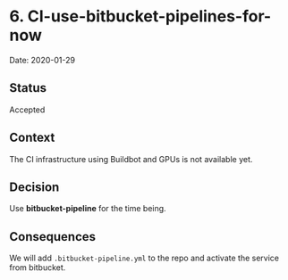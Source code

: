 # 6. CI-use-bitbucket-pipelines-for-now

Date: 2020-01-29

## Status

Accepted

## Context

The CI infrastructure using Buildbot and GPUs is not available yet.

## Decision

Use **bitbucket-pipeline** for the time being.

## Consequences

We will add `.bitbucket-pipeline.yml` to the repo and activate the service from bitbucket.
